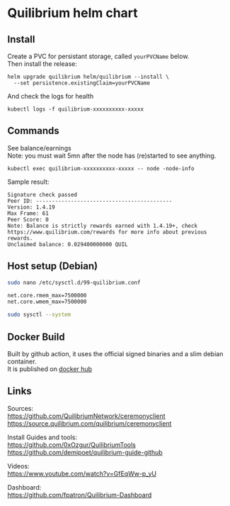 # Quilibrium helm chart

## Install

Create a PVC for persistant storage, called `yourPVCName` below.  
Then install the release:
```shell
helm upgrade quilibrium helm/quilibrium --install \
  --set persistence.existingClaim=yourPVCName
```

And check the logs for health  
```shell
kubectl logs -f quilibrium-xxxxxxxxxx-xxxxx
```

## Commands

See balance/earnings  
Note: you must wait 5mn after the node has (re)started to see anything.  
```shell
kubectl exec quilibrium-xxxxxxxxxx-xxxxx -- node -node-info
```

Sample result:  
```text
Signature check passed
Peer ID: -------------------------------------------
Version: 1.4.19
Max Frame: 61
Peer Score: 0
Note: Balance is strictly rewards earned with 1.4.19+, check https://www.quilibrium.com/rewards for more info about previous rewards.
Unclaimed balance: 0.029400000000 QUIL
```

## Host setup (Debian)

```bash
sudo nano /etc/sysctl.d/99-quilibrium.conf

net.core.rmem_max=7500000
net.core.wmem_max=7500000

sudo sysctl --system
```

## Docker Build
Built by github action, it uses the official signed binaries and a slim debian container.  
It is published on [docker hub](https://hub.docker.com/r/vapolia/quilibrium/tags)

## Links

Sources:  
https://github.com/QuilibriumNetwork/ceremonyclient
https://source.quilibrium.com/quilibrium/ceremonyclient

Install Guides and tools:  
https://github.com/0xOzgur/QuilibriumTools
https://github.com/demipoet/quilibrium-guide-github

Videos:  
https://www.youtube.com/watch?v=GfEqWw-p_yU

Dashboard:  
https://github.com/fpatron/Quilibrium-Dashboard
